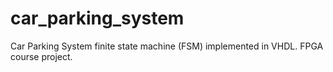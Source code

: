 # car_parking_system
Car Parking System finite state machine (FSM) implemented in VHDL. FPGA course project.
